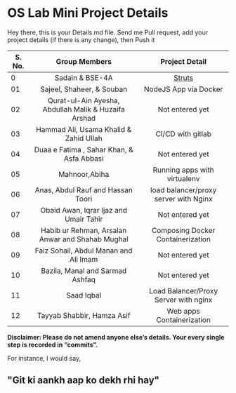 # OS Lab Mini Project Details

Hey there, this is your Details.md file. Send me Pull request, add your project details (if there is any change), then Push it

| S. No. |                    Group Members                     |                 Project Detail                  |
| ------ | :--------------------------------------------------: | :---------------------------------------------: |
| 0      |                   Sadain & BSE-4A                    | [Struts](https://github.com/sadainiqrar/struts) |
| 01     |              Sajeel, Shaheer, & Souban               |              NodeJS App via Docker              |
| 02     | Qurat-ul-Ain Ayesha, Abdullah Malik & Huzaifa Arshad |                 Not entered yet                 |
| 03     |        Hammad Ali, Usama Khalid & Zahid Ullah        |                CI/CD with gitlab                |
| 04     |      Duaa e Fatima , Sahar Khan, & Asfa Abbasi       |                 Not entered yet                 |
| 05     |                    Mahnoor,Abiha                     |          Running apps with virtualenv           |
| 06     |          Anas, Abdul Rauf and Hassan Toori           |      load balancer/proxy server with Nginx      |
| 07     |        Obaid Awan, Iqrar Ijaz and Umair Tahir        |                 Not entered yet                 |
| 08     |   Habib ur Rehman, Arsalan Anwar and Shahab Mughal   |        Composing Docker Containerization        |
| 09     |        Faiz Sohail, Abdul Manan and Ali Imam         |                 Not entered yet                 |
| 10     |           Bazila, Manal and Sarmad Ashfaq            |                 Not entered yet                 |
| 11     |                      Saad Iqbal                      |      Load Balancer/Proxy Server with nginx      |
| 12     |              Tayyab Shabbir, Hamza Asif              |            Web apps Containerization            |

**Disclaimer: Please do not amend anyone else’s details. Your every single step is recorded in “commits”.**

For instance, I would say,

## "Git ki aankh aap ko dekh rhi hay"
